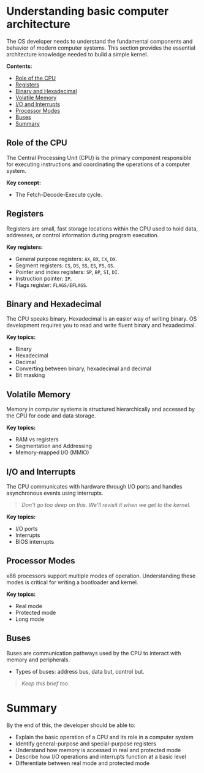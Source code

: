 # Understanding basic computer architecture
The OS developer needs to understand the fundamental components and behavior of modern computer systems. This section provides the essential architecture knowledge needed to build a simple kernel.

**Contents:**
+ [Role of the CPU](#role-of-the-cpu)
+ [Registers](#registers)
+ [Binary and Hexadecimal](#binary-and-hexadecimal)
+ [Volatile Memory](#volatile-memory)
+ [I/O and Interrupts](#io-and-interrupts)
+ [Processor Modes](#processor-modes)
+ [Buses](#buses)
+ [Summary](#summary)

## Role of the CPU
The Central Processing Unit (CPU) is the primary component responsible for executing instructions and coordinating the operations of a computer system.

**Key concept:**
+ The Fetch-Decode-Execute cycle.

## Registers
Registers are small, fast storage locations within the CPU used to hold data, addresses, or control information during program execution.

**Key registers:**
+ General purpose registers: `AX`, `BX`, `CX`, `DX`.
+ Segment registers: `CS`, `DS`, `SS`, `ES`, `FS`, `GS`.
+ Pointer and index registers: `SP`, `BP`, `SI`, `DI`.
+ Instruction pointer: `IP`.
+ Flags register: `FLAGS/EFLAGS`.

## Binary and Hexadecimal
The CPU speaks binary. Hexadecimal is an easier way of writing binary. OS development requires you to read and write fluent binary and hexadecimal.

**Key topics:**
+ Binary
+ Hexadecimal
+ Decimal
+ Converting between binary, hexadecimal and decimal
+ Bit masking

## Volatile Memory
Memory in computer systems is structured hierarchically and accessed by the CPU for code and data storage.

**Key topics:**
+ RAM vs registers
+ Segmentation and Addressing
+ Memory-mapped I/O (MMIO)

## I/O and Interrupts
The CPU communicates with hardware through I/O ports and handles asynchronous events using interrupts.

> *Don't go too deep on this. We'll revisit it when we get to the kernel.*

**Key topics:**
+ I/O ports
+ Interrupts
+ BIOS interrupts

## Processor Modes
x86 processors support multiple modes of operation. Understanding these modes is critical for writing a bootloader and kernel.

**Key topics:**
+ Real mode
+ Protected mode
+ Long mode

## Buses
Buses are communication pathways used by the CPU to interact with memory and peripherals.

+ Types of buses: address bus, data but, control but.

> *Keep this brief too.*

# Summary
By the end of this, the developer should be able to:
+ Explain the basic operation of a CPU and its role in a computer system
+ Identify general-purpose and special-purpose registers
+ Understand how memory is accessed in real and protected mode
+ Describe how I/O operations and interrupts function at a basic level
+ Differentiate between real mode and protected mode
